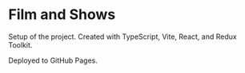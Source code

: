 # Film and Shows

Setup of the project.  Created with TypeScript, Vite, React, and Redux Toolkit.  

Deployed to GitHub Pages.





